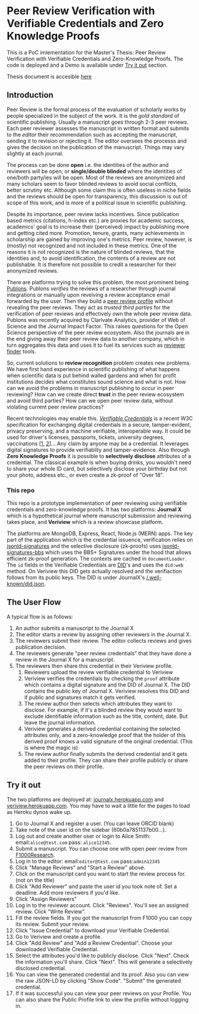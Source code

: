# Peer Review Verification with Verifiable Credentials and Zero Knowledge Proofs

This is a PoC imlementation for the Master's Thesis: Peer Review Verification with Verifiable Credentials and Zero-Knowledge Proofs. The code is deployed and a Demo is available under [Try it out](#try-it-out) section.

Thesis document is accesible [here](https://github.com/kuzdogan/Peer-Review-Verifiable-Credentials-Thesis-Document)

## Introduction

Peer Review is the formal process of the evaluation of scholarly works by people specialized in the subject of the work. It is the _gold standard_ of scientific publishing. Usually a manuscript goes through 2-3 peer reviews. Each peer reviewer assesses the manuscript in written format and submits to the _editor_ their recommendation such as accepting the manuscript, sending it to revision or rejecting it. The editor oversees the processs and gives the decision on the publication of the manuscript. Things may vary slightly at each journal.

The process can be done **open** i.e. the identities of the author and reviewers will be open; or **single/double blinded** where the identities of one/both party/ies will be open. Most of the reviews are anonymized and many scholars seem to favor blinded reviews to avoid social conflicts, better scrutiny etc. Although some claim this is often useless in niche fields and the reviews should be open for transparency, this discussion is out of scope of this work, and is more of a political issue in scientific publishing.

Despite its importance, peer review lacks incentives. Since publication based metrics (citations, h-index etc.) are proxies for academic success, academics' goal is to increase their (perceived) impact by publishing more and getting cited more. Promotion, tenure, grants, many achievements in scholarship are gained by improving one's metrics. Peer review, however, is (mostly) not recognized and not included in these metrics. One of the reasons it is not recognized is the nature of blinded reviews, that the identities and, to avoid identification, the contents of a review are not publishable. It is therefore not possible to credit a researcher for their anonymized reviews.

There are platforms trying to solve this problem, the most prominent being [Publons](http://publons.com/). Publons _verifies_ the reviews of a researcher through journal integrations or manually upon reveiving a review acceptance email forwarded by the user. Then they build a [peer review profile](https://publons.com/researcher/1258484/seyedali-mirjalili/) without revealing the peer reviews. They act as _trusted third parties_ for the verification of peer reviews and effectively own the whole peer review data. Publons was recently acquired by Clarivate Analytics, provider of Web of Science and the Journal Impact Factor. This raises questions for the Open Science perspective of the peer review ecosystem. Also the journals are in the end giving away their peer review data to another company, which in turn aggregates this data and uses it to fuel its services such as [reviewer finder](https://clarivate.com/webofsciencegroup/solutions/reviewerlocator/) tools.

So, current solutions to **review recognition** problem creates new problems. We have first hand experience in scientific publishing of what happens when scientific data is put behind walled gardens and when for profit institutions decides what constitutes sound science and what is not. How can we avoid the problems in manuscript publishing to occur in peer reviewing? How can we create direct **trust** in the peer review ecosystem and avoid third parties? How can we open peer review data, without violating current peer review practices?

Recent technologies may enable this. [_Verifiable Credentials_](https://www.w3.org/TR/vc-data-model/) is a recent W3C specification for exchanging digital credentials in a secure, tamper-evident, privacy preserving, and a machine verifiable, interoperable way. It could be used for driver's licenses, passports, tickets, university degrees, vaccinations \[[1](https://w3c-ccg.github.io/vaccination-vocab/), [2](https://www.covidcreds.org/)\]... Any claim by anyone may be a credential. It leverages digital signatures to provide verifiablity and tamper-evidence. Also through **Zero Knowledge Proofs** it is possible to **selectively disclose** attributes of a credential. The classical example is when buying drinks, you wouldn't need to share your whole ID card, but selectively disclose your birthday but not your photo, address etc., or even create a zk-proof of "Over 18".

### This repo

This repo is a prototype implementation of peer reviewing using verifiable credentials and zero-knowledge proofs. It has two platforms: **Journal X** which is a hypothetical journal where manuscript submission and reviewing takes place, and **Veriview** which is a review showcase platform.

The platforms are MongoDB, Express, React, Node.js (MERN) apps. The key part of the application which is the credential issuence, verification relies on [jsonld-signatures](https://github.com/digitalbazaar/jsonld-signatures) and the selective disclosure (zk-proofs) uses [jsonld-signatures-bbs](https://github.com/mattrglobal/jsonld-signatures-bbs) which uses the BBS+ Signatures under the hood that allows efficient zk-proof generation. The contexts are cached in `documentLoader`. The `id` fields in the Verifiable Credentials are [DID](https://www.w3.org/TR/did-core/)'s and uses the `did:web` method. On Veriview this DID gets actually resolved and the verifiaction follows from its public keys. The DID is under JournalX's [/.well-known/did.json](https://journalx.herokuapp.com/.well-known/did.json).

## The User Flow

A typical flow is as follows:

1. An author submits a manuscript to the Journal X
1. The editor starts a review by assigning other reviewers in the Journal X.
1. The reviewers submit their review. The editor collects reviews and gives publication decision.
1. The reviewers generate "peer review credentials" that they have done a review in the Journal X for a manuscript.
1. The reviewers then share this credential in their Veriview profile.
   1. Reviewers upload the review verifiable credential to Veriview
   1. Veriview verifies the credentials by checking the `proof` attribute which contains a digital signature and the DID of Journal X. The DID contains the public key of Journal X. Veriview resolves this DID and if public and signatures match it gets verified.
   1. The review author then selects which attributes they want to disclose. For example, if it's a blinded review they would want to exclude identifiable information such as the title, content, date. But leave the journal information.
   1. Veriview generates a derived credential containing the selected attributes only, and a zero-knowledge proof that the holder of this derived proof knows a valid signature of the original credential. (This is where the magic is)
   1. The review author finally submits the derived credential and it gets added to their profile. They can share their profile publicly or share the peer reviews on their profile.

## Try it out

The two platforms are deployed at: [journalx.herokuapp.com](https://journalx.herokuapp.com) and [veriview.herokuapp.com](https://veriview.herokuapp.com). You may have to wait a little for the pages to load as Heroku dynos wake up.

1. Go to Journal X and register a user. (You can leave ORCID blank)
1. Take note of the user id on the sidebar (60b0a7851137b00...).
1. Log out and create another user or login to Alice Smith: email:`alice@test.com` pass: `alice12345`.
1. Submit a manuscript. You can choose one with open peer review from [F1000Research](https://f1000research.com/browse/articles).
1. Log in to the editor: email:`editor@test.com` pass:`admin12345`
1. Click "Manage Reviews" and "Start a Review" above.
1. Click on the manuscript card you want to start the review process for. (not on the title)
1. Click "Add Reviewer" and paste the user id you took note of. Set a deadline. Add more reviewers if you'd like.
1. Click "Assign Reviewers"
1. Log in to the reviewer account. Click "Reviews". You'll see an assigned review. Click "Write Review".
1. Fill the review fields. If you got the manuscript from F1000 you can copy its review. Submit your review.
1. Click "Issue Credential" to download your Verifiable Credential.
1. Go to Veriview and create a profile.
1. Click "Add Review" and "Add a Review Credential". Choose your downloaded Verifiable Credential.
1. Select the attributes you'd like to publicly disclose. Click "Next". Check the information you'll share. Click "Next". This will generate a selectively disclosed credential.
1. You can view the generated credential and its proof. Also you can view the raw JSON-LD by clicking "Show Code". "Submit" the generated credential.
1. If it was successful you can view your peer reviews on your Profile. You can also share the Public Profile link to view the profile without logging in.
